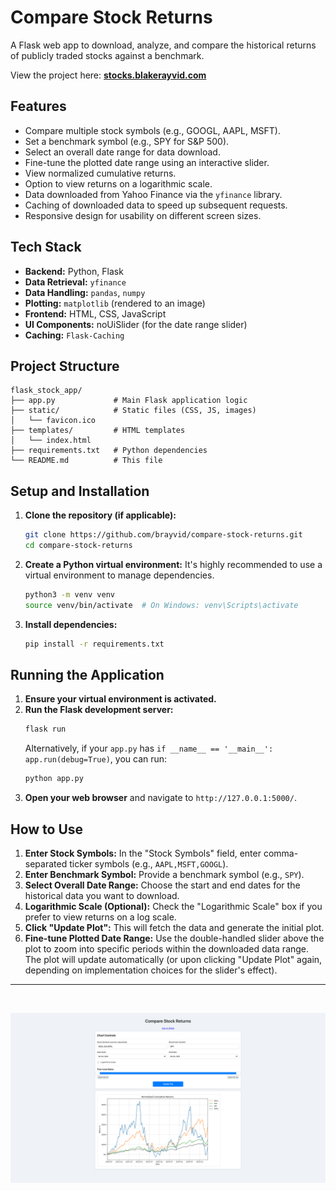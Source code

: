 # Compare Stock Returns

A Flask web app to download, analyze, and compare the historical returns of publicly traded stocks against a benchmark.

View the project here: **[stocks.blakerayvid.com](https://stocks.blakerayvid.com)**

## Features

*   Compare multiple stock symbols (e.g., GOOGL, AAPL, MSFT).
*   Set a benchmark symbol (e.g., SPY for S&P 500).
*   Select an overall date range for data download.
*   Fine-tune the plotted date range using an interactive slider.
*   View normalized cumulative returns.
*   Option to view returns on a logarithmic scale.
*   Data downloaded from Yahoo Finance via the `yfinance` library.
*   Caching of downloaded data to speed up subsequent requests.
*   Responsive design for usability on different screen sizes.

## Tech Stack

*   **Backend:** Python, Flask
*   **Data Retrieval:** `yfinance`
*   **Data Handling:** `pandas`, `numpy`
*   **Plotting:** `matplotlib` (rendered to an image)
*   **Frontend:** HTML, CSS, JavaScript
*   **UI Components:** noUiSlider (for the date range slider)
*   **Caching:** `Flask-Caching`

## Project Structure

```
flask_stock_app/
├── app.py             # Main Flask application logic
├── static/            # Static files (CSS, JS, images)
│   └── favicon.ico
├── templates/         # HTML templates
│   └── index.html
├── requirements.txt   # Python dependencies
└── README.md          # This file
```

## Setup and Installation

1.  **Clone the repository (if applicable):**
    ```bash
    git clone https://github.com/brayvid/compare-stock-returns.git
    cd compare-stock-returns
    ```

2.  **Create a Python virtual environment:**
    It's highly recommended to use a virtual environment to manage dependencies.
    ```bash
    python3 -m venv venv
    source venv/bin/activate  # On Windows: venv\Scripts\activate
    ```

3.  **Install dependencies:**
    ```bash
    pip install -r requirements.txt
    ```

## Running the Application

1.  **Ensure your virtual environment is activated.**
2.  **Run the Flask development server:**
    ```bash
    flask run
    ```
    Alternatively, if your `app.py` has `if __name__ == '__main__': app.run(debug=True)`, you can run:
    ```bash
    python app.py
    ```
3.  **Open your web browser** and navigate to `http://127.0.0.1:5000/`.

## How to Use

1.  **Enter Stock Symbols:** In the "Stock Symbols" field, enter comma-separated ticker symbols (e.g., `AAPL,MSFT,GOOGL`).
2.  **Enter Benchmark Symbol:** Provide a benchmark symbol (e.g., `SPY`).
3.  **Select Overall Date Range:** Choose the start and end dates for the historical data you want to download.
4.  **Logarithmic Scale (Optional):** Check the "Logarithmic Scale" box if you prefer to view returns on a log scale.
5.  **Click "Update Plot":** This will fetch the data and generate the initial plot.
6.  **Fine-tune Plotted Date Range:** Use the double-handled slider above the plot to zoom into specific periods within the downloaded data range. The plot will update automatically (or upon clicking "Update Plot" again, depending on implementation choices for the slider's effect).


---
<br>

![](images/example.png)